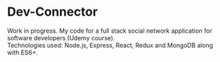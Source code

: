# Dev-Connector

Work in progress.
My code for a full stack social network application for software developers (Udemy course). <br/> 
Technologies used: Node.js, Express, React, Redux and MongoDB along with ES6+.
